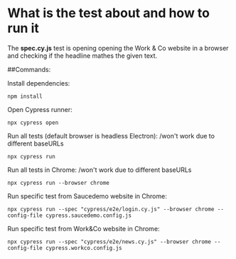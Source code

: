 
# What is the test about and how to run it

The **spec.cy.js** test is opening opening the Work & Co website in a browser and checking if the headline mathes the given text.

##Commands:

Install dependencies:
```
npm install
```
Open Cypress runner:
```
npx cypress open
```
Run all tests (default browser is headless Electron): /won't work due to different baseURLs
```
npx cypress run
```
Run all tests in Chrome: /won't work due to different baseURLs
```
npx cypress run --browser chrome
```
Run specific test from Saucedemo website in Chrome:
```
npx cypress run --spec "cypress/e2e/login.cy.js" --browser chrome --config-file cypress.saucedemo.config.js
```
Run specific test from Work&Co website in Chrome:
```
npx cypress run --spec "cypress/e2e/news.cy.js" --browser chrome --config-file cypress.workco.config.js   
```